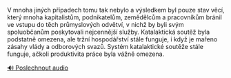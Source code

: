 
V mnoha jiných případech tomu tak nebylo a výsledkem byl pouze stav věcí, který mnoha kapitalistům, podnikatelům, zemědělcům a pracovníkům bránil ve vstupu do těch průmyslových odvětví, v nichž by byli svým spoluobčanům poskytovali nejcennější služby. Katalaktická soutěž byla podstatně omezena, ale tržní hospodářství stále funguje, i když je mařeno zásahy vlády a odborových svazů. Systém katalaktické soutěže stále funguje, ačkoli produktivita práce byla vážně omezena.

[🔊 Poslechnout audio](/data/7-paragraphs/audio/chapter_57/para_008-V-mnoha-jinch-ppadech-tomu-tak-nebylo-a-vsledk.mp3)
